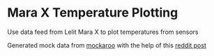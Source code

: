# Mara X Temperature Plotting

Use data feed from Lelit Mara X to plot temperatures from sensors

Generated mock data from [mockaroo](https://www.mockaroo.com) with the help of this [reddit post](https://www.reddit.com/r/espresso/comments/hft5zv/data_visualisation_lelit_marax_mod/)
